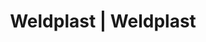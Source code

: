 ---
Filename: "eshop-products-variant170"
Link: "file:/Users/vinayakpatel/Downloads/www.weldplast.cz/eshop_products_compare/add/eshop-products-variant170"
product_name: "null"
product_id: "null"
title: "Weldplast | Weldplast"
product_desc: ""
product_specs: ""
product_downloads: ""
href: ""
p_desc_2: ""
accessories: ""
similar_products: ""
---